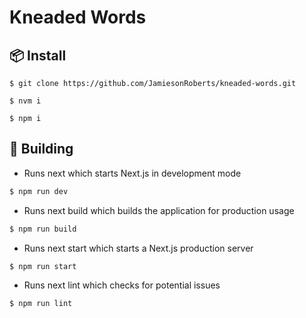 # Kneaded Words

## 📦 Install

```
$ git clone https://github.com/JamiesonRoberts/kneaded-words.git

$ nvm i

$ npm i
```

## 🔨 Building

- Runs next which starts Next.js in development mode

```bash
$ npm run dev
```

- Runs next build which builds the application for production usage

```bash
$ npm run build
```

- Runs next start which starts a Next.js production server

```bash
$ npm run start
```

- Runs next lint which checks for potential issues

```bash
$ npm run lint
```
